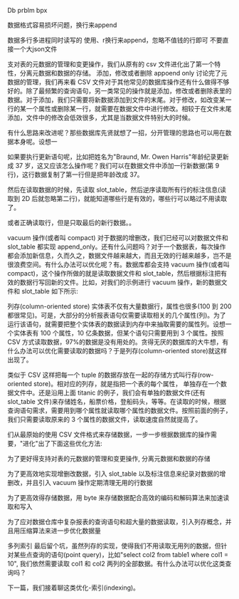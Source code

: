 Db prblm bpx


数据格式容易损坏问题，换行来append

数据多行多进程同时读写的
使用、r换行来append，忽略不值钱的行即可
不要直接一个大json文件

支对表的元数据的管理和变更操作，我们从原有的 csv 文件进化出了第一个特性，分离元数据和数据的存储。
添加，修改或者删除  appoend only
讨论完了元数据的管理，我们再来看 CSV 文件对于其他常见的数据库操作还有什么做得不够好的。除了最频繁的查询语句，另一类常见的操作就是添加，修改或者删除表里的数据。对于添加，我们只需要将新数据添加到文件的末尾。对于修改，如改变某一行的某一个属性或删除某一行，就需要在数据文件中进行修改。相较于在文件末尾添加，文件中的修改会低效很多，尤其是当数据文件特别大的时候。

有什么思路来改进呢？那些数据库先贤就想了一招，分开管理的思路也可以用在数据本身呢。设想一



如果要执行更新语句呢，比如把姓名为"Braund, Mr. Owen Harris"年龄纪录更新成 37 岁，这又应该怎么操作呢？我们可以在数据文件中添加一行新数据(第 9 行)，这行数据复制了第一行但是把年龄改成 37。

然后在读取数据的时候，先读取 slot_table，然后逆序读取所有行的标注信息(读取到 2D 后就忽略第二行)，就能知道哪些行是有效的，哪些行可以略过不用读取了。

或者正确读取行，但是只取最后的新行数据。。



 vacuum 操作(或者叫 compact)
对于数据的增删改，我们已经可以对数据文件和 slot_table 都实现 append_only。还有什么问题吗？对于一个数据表，每次操作都会添加新信息，久而久之，数据文件越来越大，而且无效的行越来越多，岂不是很浪费空间。有什么办法可以优化呢？有。数据库都会支持 vacuum 操作(或者叫 compact)，这个操作所做的就是读取数据文件和 slot_table，然后根据标注把有效的数据行写回新的文件。比如，对我们的示例进行 vacuum 操作，新的数据文件和 slot_table 如下所示:



列存(column-oriented store)
实体表不仅有大量数据行，属性也很多(100 到 200 都很常见)。可是，大部分的分析报表语句仅需要读取相关的几个属性(列)。为了运行该语句，就需要把整个实体表的数据读到内存中来抽取需要的属性列。设想一个实体表有 100 个属性，10 亿条数据，但某个语句只需要用到 3 个属性。按照 CSV 方式读取数据，97%的数据是没有用处的。贪得无厌的数据库的大牛想，有什么办法可以优化需要读取的数据吗？于是列存(column-oriented store)就这样出现了。

类似于 CSV 这样把每一个 tuple 的数据存放在一起的存储方式叫行存(row-oriented store)。相对应的列存，就是指把一个表的每个属性， 单独存在一个数据文件中。还是沿用上面 titanic 的例子，我们会有单独的数据文件(还有 slot_table 文件)来存储姓名，船票价格，登船码头，等等。在读取的时候，根据查询语句需求，需要用到哪个属性就读取哪个属性的数据文件。按照前面的例子，我们只需要读取原来的 3 个属性的数据文件，读取速度自然就提高了。


们从最原始的使用 CSV 文件格式来存储数据，一步一步根据数据库的操作需要，"进化"出了下面这些优化方法:


为了更好得支持对表的元数据的管理和变更操作, 分离元数据和数据的存储


为了更高效地实现增删改数据，引入 slot_table 以及标注信息来纪录对数据的增删改，并且引入 vacuum 操作定期清理无用的行数据


为了更高效得存储数据，用 byte 来存储数据配合高效的编码和解码算法来加速读取和写入


为了应对数据仓库中复杂报表的查询语句和超大量的数据读取，引入列存概念，并且用压缩算法来进一步优化数据量


多列索引
最后留个坑，虽然列存的实现，使得我们不用读取无用列的数据，但针对某些点查询的语句(point query)，比如"select col2 from table1 where col1 = 10", 我们依然需要读取 col1 和 col2 两列的全部数据。有什么办法可以优化这类查询吗？

下一篇，我们接着聊这类优化-索引(indexing)。


